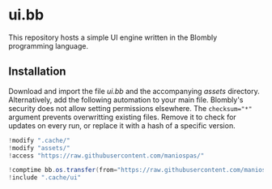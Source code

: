 # ui.bb

This repository hosts a simple UI engine written in the Blombly programming language.


## Installation

Download and import the file *ui.bb* and the accompanying *assets* directory.
Alternatively, add the following automation to your main file.
Blombly's security does not allow setting permissions elsewhere. The `checksum="*"`
argument prevents overwritting existing files. Remove it to check for updates
on every run, or replace it with a hash of a specific version.

```java
!modify ".cache/"
!modify "assets/"
!access "https://raw.githubusercontent.com/maniospas/"

!comptime bb.os.transfer(from="https://raw.githubusercontent.com/maniospas/uibb/refs/heads/main/ui.bb"; to=".cache/ui.bb"; checksum="*");
!include ".cache/ui"
```
